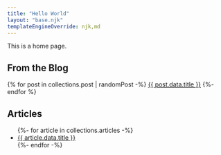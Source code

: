 ```yaml
---
title: "Hello World"
layout: "base.njk"
templateEngineOverride: njk,md
---
```


This is a home page.

## From the Blog

{% for post in collections.post | randomPost -%}
<a href="/{{ post.url }}">{{ post.data.title }}</a>
{%- endfor %}

## Articles

<ul>
{%- for article in collections.articles -%}
<li><a href="/{{ article.url }}">{{ article.data.title }}</a></li>
{%- endfor -%}
</ul>
